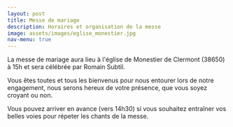 ```yaml
---
layout: post
title: Messe de mariage
description: Horaires et organisation de la messe
image: assets/images/eglise_monestier.jpg
nav-menu: true
---
```



La messe de mariage aura lieu à l'église de Monestier de Clermont (38650) à 15h et sera célébrée par Romain Subtil.

Vous êtes toutes et tous les bienvenus pour nous entourer lors de notre engagement, nous serons hereux de votre présence, que vous soyez croyant ou non.

Vous pouvez arriver en avance (vers 14h30) si vous souhaitez entraîner vos belles voies pour répeter les chants de la messe.
